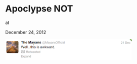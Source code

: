 # Apoclypse NOT











at

December 24, 2012















![](Screenshotfrom2012-12-24091104.png)
